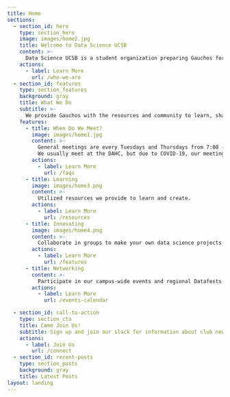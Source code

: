 ```yaml
---
title: Home
sections:
  - section_id: hero
    type: section_hero
    image: images/home2.jpg
    title: Welcome to Data Science UCSB
    content: >-
      Data Science UCSB is a student organization preparing Gauchos for successful careers in data science and analytics.
    actions:
      - label: Learn More
        url: /who-we-are
  - section_id: features
    type: section_features
    background: gray
    title: What We Do
    subtitle: >-
      We provide Gauchos with the resources and community to learn, share, and create in the realm of data science. Our vision is to be the platform through which companies and faculty researchers seek the best data science talent UCSB has to offer, as well as one that empowers students looking to earn this distinction.
    features:
      - title: When Do We Meet?
        image: images/home1.jpg
        content: >-
          General meetings are every Tuesdays and Thursdays from 7:00 - 8:00 PM.
          We usually meet at the DAHC, but due to COVID-19, our meetings are on Zoom.
        actions:
          - label: Learn More
            url: /faqs
      - title: Learning
        image: images/home3.png
        content: >-
          Utilized resources we provide to learn and create.
        actions:
          - label: Learn More
            url: /resources
      - title: Innovating
        image: images/home4.png
        content: >-
          Collaborate in groups to make your own data science projects.
        actions:
          - label: Learn More
            url: /features
      - title: Networking
        content: >-
          Participate in our campus-wide events and regional Datafests.
        actions:
          - label: Learn More
            url: /events-calendar

  - section_id: call-to-action
    type: section_cta
    title: Come Join Us!
    subtitle: Sign up and join our slack for information about club news and other opportunities.
    actions:
      - label: Join Us
        url: /connect
  - section_id: recent-posts
    type: section_posts
    background: gray
    title: Latest Posts
layout: landing
---
```

